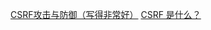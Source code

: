 [CSRF攻击与防御（写得非常好）](http://blog.csdn.net/stpeace/article/details/53512283)
[CSRF 是什么？](https://zhuanlan.zhihu.com/p/22521378?utm_medium=social&utm_source=qq)